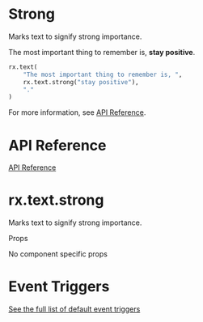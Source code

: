# Strong

Marks text to signify strong importance.

The most important thing to remember is, **stay positive**.

```python
rx.text(
    "The most important thing to remember is, ",
    rx.text.strong("stay positive"),
    "."
)
```

For more information, see [API Reference](/docs/library/typography/strong/#api-reference).

# API Reference

[API Reference](/docs/library/typography/strong/#rx.text.strong)

# rx.text.strong
Marks text to signify strong importance.

<div class="rt-Box flex flex-col overflow-x-auto justify-start py-2 w-full"></div>

Props

No component specific props

# Event Triggers

[See the full list of default event triggers](https://reflex.dev/docs/api-reference/event-triggers/)